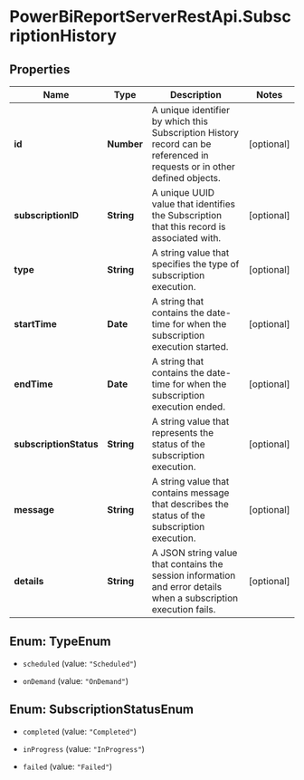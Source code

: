 # PowerBiReportServerRestApi.SubscriptionHistory

## Properties
Name | Type | Description | Notes
------------ | ------------- | ------------- | -------------
**id** | **Number** | A unique identifier by which this Subscription History record can be referenced in requests or in other defined objects. | [optional] 
**subscriptionID** | **String** | A unique UUID value that identifies the Subscription that this record is associated with. | [optional] 
**type** | **String** | A string value that specifies the type of subscription execution. | [optional] 
**startTime** | **Date** | A string that contains the date-time for when the subscription execution started. | [optional] 
**endTime** | **Date** | A string that contains the date-time for when the subscription execution ended. | [optional] 
**subscriptionStatus** | **String** | A string value that represents the status of the subscription execution. | [optional] 
**message** | **String** | A string value that contains message that describes the status of the subscription execution. | [optional] 
**details** | **String** | A JSON string value that contains the session information and error details when a subscription execution fails. | [optional] 


<a name="TypeEnum"></a>
## Enum: TypeEnum


* `scheduled` (value: `"Scheduled"`)

* `onDemand` (value: `"OnDemand"`)




<a name="SubscriptionStatusEnum"></a>
## Enum: SubscriptionStatusEnum


* `completed` (value: `"Completed"`)

* `inProgress` (value: `"InProgress"`)

* `failed` (value: `"Failed"`)




